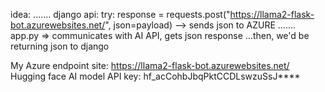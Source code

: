 idea: 
.......
django api: 
   try:
        response = requests.post("https://llama2-flask-bot.azurewebsites.net/", json=payload)
--> sends json to AZURE
.......
app.py 
=> communicates with AI API, gets json response
...then, we'd be returning json to django

My Azure endpoint site: https://llama2-flask-bot.azurewebsites.net/
Hugging face AI model API key: hf_acCohbJbqPktCCDLswzuSsJ****
